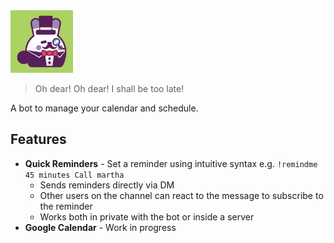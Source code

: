 <!-- # White Rabbit -->
<!-- ![White Rabbit](media/sir_bunny.png? "White Rabbit logo") -->
<img src="media/sir_bunny.png" alt="White Rabbit" height="100">

<!-- [![License: MIT](https://img.shields.io/badge/License-MIT-yellow.svg)](https://opensource.org/licenses/MIT) -->

> Oh dear! Oh dear! I shall be too late!

A bot to manage your calendar and schedule.

## Features

* **Quick Reminders** - Set a reminder using intuitive syntax e.g. `!remindme 45 minutes Call martha`
    * Sends reminders directly via DM
    * Other users on the channel can react to the message to subscribe to the reminder
    * Works both in private with the bot or inside a server
* **Google Calendar** - Work in progress
